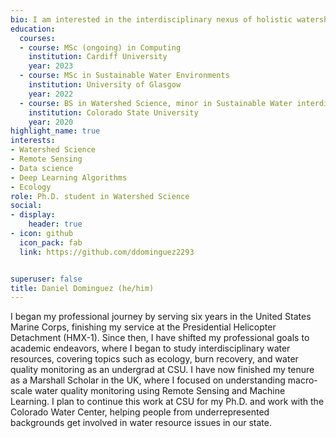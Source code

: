 ```yaml
---
bio: I am interested in the interdisciplinary nexus of holistic watershed monitoring practices.  
education:
  courses:
  - course: MSc (ongoing) in Computing
    institution: Cardiff University
    year: 2023
  - course: MSc in Sustainable Water Environments
    institution: University of Glasgow
    year: 2022
  - course: BS in Watershed Science, minor in Sustainable Water interdisciplinary studies, minor in Global Environmental Sustainability 
    institution: Colorado State University
    year: 2020
highlight_name: true
interests:
- Watershed Science
- Remote Sensing
- Data science
- Deep Learning Algorithms
- Ecology
role: Ph.D. student in Watershed Science
social:
- display:
    header: true
- icon: github
  icon_pack: fab
  link: https://github.com/ddominguez2293


superuser: false
title: Daniel Dominguez (he/him)
---
```


I began my professional journey by serving six years in the United States Marine Corps, finishing my service at the Presidential Helicopter Detachment (HMX-1). Since then, I have shifted my professional goals to academic endeavors, where I began to study interdisciplinary water resources, covering topics such as ecology, burn recovery, and water quality monitoring as an undergrad at CSU. I have now finished my tenure as a Marshall Scholar in the UK, where I focused on understanding macro-scale water quality monitoring using Remote Sensing and Machine Learning. I plan to continue this work at CSU for my Ph.D. and work with the Colorado Water Center, helping people from underrepresented backgrounds get involved in water resource issues in our state. 
